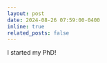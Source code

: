```yaml
---
layout: post
date: 2024-08-26 07:59:00-0400
inline: true
related_posts: false
---
```


I started my PhD!
